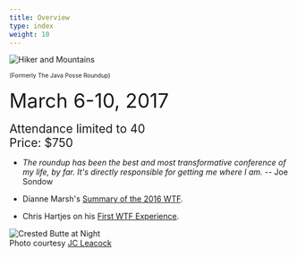 ```yaml
---
title: Overview
type: index
weight: 10
---
```


![Hiker and Mountains](/images/wtf-web-nodate.jpg)

<span style="font-size:75%">(Formerly The Java Posse Roundup)</span><br/><br/>
<span style="font-size:250%">March 6-10, 2017</span><br/><br/>
<span style="font-size:150%">Attendance limited to 40<br/>
Price: $750</span>

- *The roundup has been the best and most transformative conference of my life, by far. It's directly responsible for getting me where I am.* -- Joe Sondow

- Dianne Marsh's [Summary of the 2016 WTF](http://diannemarsh.com/conference-summary-winter-tech-forum-2016/).

- Chris Hartjes on his [First WTF Experience](https://www.littlehart.net/atthekeyboard/2017/03/12/fighting-fear-and-loathing-in-crested-butte/).


![Crested Butte at Night](/images/CrestedButte.jpg)\
Photo courtesy [JC Leacock](http://www.jcleacock.com/)
